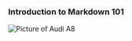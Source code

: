### Introduction to Markdown 101
![Picture of Audi A8](https://hips.hearstapps.com/hmg-prod/images/a218141-medium-1635867809.jpg)

